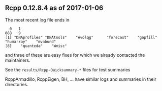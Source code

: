 
Rcpp 0.12.8.4 as of 2017-01-06
------------------------------

The most recent log file ends in

```{sh}
  0   1 
888   9 
[1] "DNAprofiles" "DNAtools"    "evolqg"      "forecast"    "gapfill"     "humarray"    "mvabund"
[8]    "quanteda"    "Wmisc"      
```

and three of these are easy fixes for which we already contacted the maintainers.

See the `results/Rcpp-Quicksummary-*` files for test summaries

RcppArmadillo, RcppEigen, BH, ... have similar logs and summaries in their directories.
